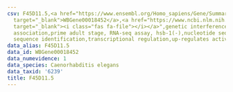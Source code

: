 ```yaml
---
csv: F45D11.5,<a href="https://www.ensembl.org/Homo_sapiens/Gene/Summary?db=core;g=WBGene00018452"
  target="_blank">WBGene00018452</a>,<a href="https://www.ncbi.nlm.nih.gov/pubmed/30894454"
  target="_blank"><i class="fas fa-file"></i></a>",genetic interference,functional
  association,prime adult stage, RNA-seq assay, hsb-1(-),nucleotide sequence identification,nucleotide
  sequence identification,transcriptional regulation,up-regulates activity
data_alias: F45D11.5
data_id: WBGene00018452
data_numevidence: 1
data_species: Caenorhabditis elegans
data_taxid: '6239'
title: F45D11.5
---
```

